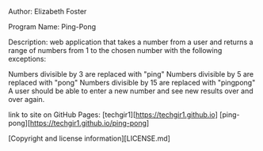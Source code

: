 Author:
Elizabeth Foster

Program Name:
Ping-Pong

Description:
web application that takes a number from a user and returns a range of numbers from 1 to the chosen number with the following exceptions:

Numbers divisible by 3 are replaced with "ping"
Numbers divisible by 5 are replaced with "pong"
Numbers divisible by 15 are replaced with "pingpong"
A user should be able to enter a new number and see new results over and over again.

link to site on GitHub Pages: 
[techgir1][https://techgir1.github.io]
[ping-pong][https://techgir1.github.io/ping-pong]


[Copyright and license information][LICENSE.md] 


